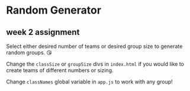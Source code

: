 # Random Generator
## week 2 assignment

Select either desired number of teams or desired group size to generate random groups. :kissing_heart:

Change the `classSize` or `groupSize` divs in `index.html` if you would like to create teams of different numbers or sizing. 

Change `classNames` global variable in `app.js` to work with any group!
